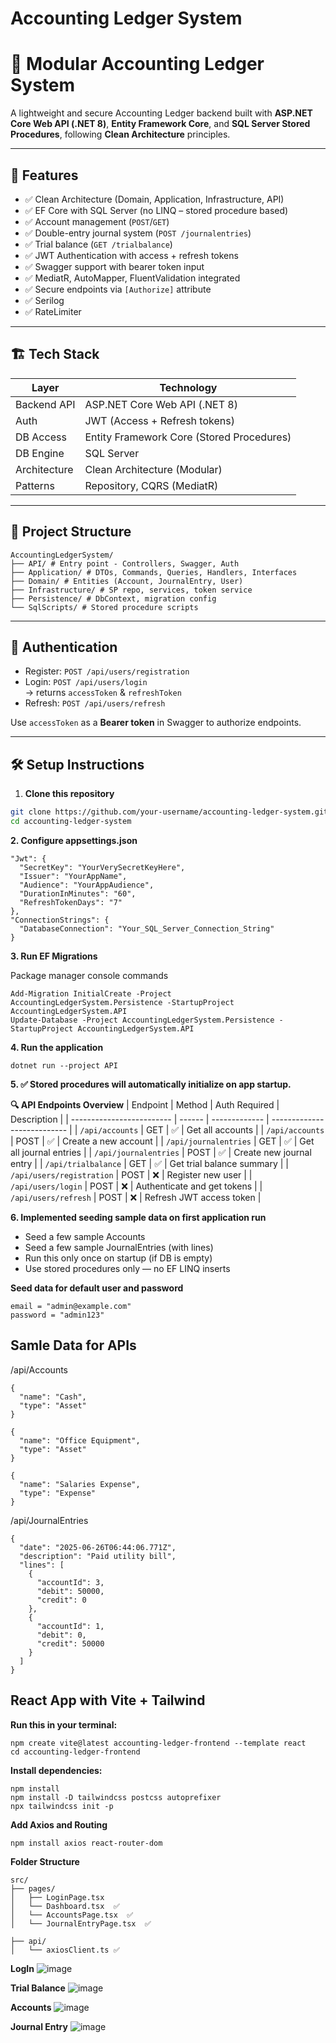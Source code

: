 # Accounting Ledger System

# 🧾 Modular Accounting Ledger System

A lightweight and secure Accounting Ledger backend built with **ASP.NET Core Web API (.NET 8)**, **Entity Framework Core**, and **SQL Server Stored Procedures**, following **Clean Architecture** principles.

---

## 🚀 Features

- ✅ Clean Architecture (Domain, Application, Infrastructure, API)
- ✅ EF Core with SQL Server (no LINQ – stored procedure based)
- ✅ Account management (`POST`/`GET`)
- ✅ Double-entry journal system (`POST /journalentries`)
- ✅ Trial balance (`GET /trialbalance`)
- ✅ JWT Authentication with access + refresh tokens
- ✅ Swagger support with bearer token input
- ✅ MediatR, AutoMapper, FluentValidation integrated
- ✅ Secure endpoints via `[Authorize]` attribute
- ✅ Serilog
- ✅ RateLimiter

---

## 🏗️ Tech Stack

| Layer        | Technology                               |
|--------------|-------------------------------------------|
| Backend API  | ASP.NET Core Web API (.NET 8)            |
| Auth         | JWT (Access + Refresh tokens)            |
| DB Access    | Entity Framework Core (Stored Procedures)|
| DB Engine    | SQL Server                               |
| Architecture | Clean Architecture (Modular)             |
| Patterns     | Repository, CQRS (MediatR)                |

---

## 📁 Project Structure

```
AccountingLedgerSystem/
├── API/ # Entry point - Controllers, Swagger, Auth
├── Application/ # DTOs, Commands, Queries, Handlers, Interfaces
├── Domain/ # Entities (Account, JournalEntry, User)
├── Infrastructure/ # SP repo, services, token service
├── Persistence/ # DbContext, migration config
└── SqlScripts/ # Stored procedure scripts
```


---

## 🔐 Authentication

- Register: `POST /api/users/registration`
- Login: `POST /api/users/login`  
  → returns `accessToken` & `refreshToken`
- Refresh: `POST /api/users/refresh`

Use `accessToken` as a **Bearer token** in Swagger to authorize endpoints.

---

## 🛠️ Setup Instructions

1. **Clone this repository**

```bash
git clone https://github.com/your-username/accounting-ledger-system.git
cd accounting-ledger-system
```
**2. Configure appsettings.json**
```
"Jwt": {
  "SecretKey": "YourVerySecretKeyHere",
  "Issuer": "YourAppName",
  "Audience": "YourAppAudience",
  "DurationInMinutes": "60",
  "RefreshTokenDays": "7"
},
"ConnectionStrings": {
  "DatabaseConnection": "Your_SQL_Server_Connection_String"
}
```


**3. Run EF Migrations**

Package manager console commands
```
Add-Migration InitialCreate -Project AccountingLedgerSystem.Persistence -StartupProject AccountingLedgerSystem.API
Update-Database -Project AccountingLedgerSystem.Persistence -StartupProject AccountingLedgerSystem.API
```
**4. Run the application**
```
dotnet run --project API
```
**5. ✅ Stored procedures will automatically initialize on app startup.**

**🔍 API Endpoints Overview**
| Endpoint                  | Method | Auth Required | Description                 |
| ------------------------- | ------ | ------------- | --------------------------- |
| `/api/accounts`           | GET    | ✅             | Get all accounts            |
| `/api/accounts`           | POST   | ✅             | Create a new account        |
| `/api/journalentries`     | GET    | ✅             | Get all journal entries     |
| `/api/journalentries`     | POST   | ✅             | Create new journal entry    |
| `/api/trialbalance`       | GET    | ✅             | Get trial balance summary   |
| `/api/users/registration` | POST   | ❌             | Register new user           |
| `/api/users/login`        | POST   | ❌             | Authenticate and get tokens |
| `/api/users/refresh`      | POST   | ❌             | Refresh JWT access token    |

**6. Implemented seeding sample data on first application run**

- Seed a few sample Accounts
- Seed a few sample JournalEntries (with lines)
- Run this only once on startup (if DB is empty)
- Use stored procedures only — no EF LINQ inserts

**Seed data for default user and password**
```
email = "admin@example.com"
password = "admin123"
```


## Samle Data for APIs

/api/Accounts
```
{
  "name": "Cash",
  "type": "Asset"
}
```
```
{
  "name": "Office Equipment",
  "type": "Asset"
}
```
```
{
  "name": "Salaries Expense",
  "type": "Expense"
}
```

/api/JournalEntries
```
{
  "date": "2025-06-26T06:44:06.771Z",
  "description": "Paid utility bill",
  "lines": [
    {
      "accountId": 3,  
      "debit": 50000,
      "credit": 0
    },
    {
      "accountId": 1, 
      "debit": 0,
      "credit": 50000
    }
  ]
}
```

## React App with Vite + Tailwind

**Run this in your terminal:**
```
npm create vite@latest accounting-ledger-frontend --template react
cd accounting-ledger-frontend
```
**Install dependencies:**
```
npm install
npm install -D tailwindcss postcss autoprefixer
npx tailwindcss init -p
```
**Add Axios and Routing**
```
npm install axios react-router-dom
```
**Folder Structure**
```
src/
├── pages/
│   ├── LoginPage.tsx
│   └── Dashboard.tsx  ✅
│   └── AccountsPage.tsx  ✅
│   └── JournalEntryPage.tsx  ✅

├── api/
│   └── axiosClient.ts ✅
```
**LogIn**
![image](https://github.com/user-attachments/assets/5ca67088-546d-43d1-a3b3-1c753bc8e379)

**Trial Balance**
![image](https://github.com/user-attachments/assets/6fe42401-d693-46dc-86ec-cd0acba880ca)

**Accounts**
![image](https://github.com/user-attachments/assets/9a275101-83e1-4048-a8da-96b2a6dca019)

**Journal Entry**
![image](https://github.com/user-attachments/assets/a2cbb550-1c35-4784-991c-a0b26ae3d3cd)




